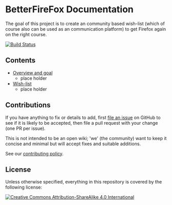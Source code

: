 # BetterFireFox Documentation

The goal of this project is to create an community based wish-list (which of course also can be used as an communication platform) to get Firefox again on the right course. 

[![Build Status](https://travis-ci.org/BetterFireFox/documentation.svg?branch=master)](https://travis-ci.org/BetterFireFox/documentation)


## Contents

- [Overview and goal](README.md)
    - place holder
- [Wish-list](wishlist/README.md)
    - place holder 


## Contributions

If you have anything to fix or details to add, first [file an issue](https://github.com/CHEF-KOCH/BetterFireFox/issues) on GitHub to see if it is likely to be accepted, then file a pull request with your change (one PR per issue).

This is not intended to be an open wiki; 'we' (the community) want to keep it concise and minimal but will accept fixes and suitable additions.

See our [contributing policy](CONTRIBUTING.md).

## License

Unless otherwise specified, everything in this repository is covered by the following license:

[![Creative Commons Attribution-ShareAlike 4.0 International](https://licensebuttons.net/l/by-sa/4.0/88x31.png)](http://creativecommons.org/licenses/by-sa/4.0/)

